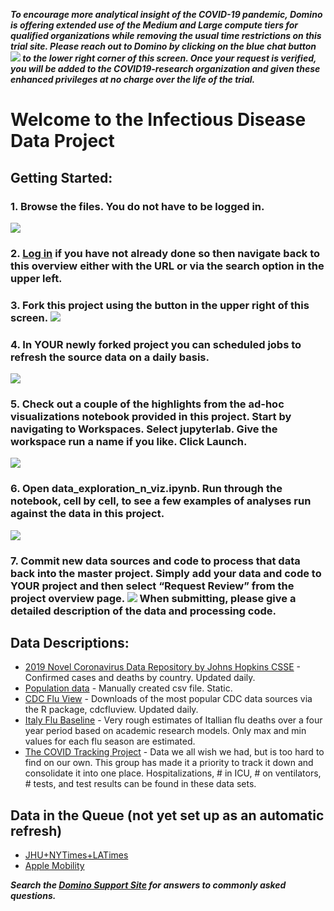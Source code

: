 ***To encourage more analytical insight of the COVID-19 pandemic, Domino is offering extended use of the Medium and Large compute 
tiers for qualified organizations while removing the usual time restrictions on this trial site. Please reach out to Domino by 
clicking on the blue chat button ![](https://try.dominodatalab.com/u/joshpoduska/infectious-disease-data/raw/09475159eb92b6f56d5105deb84141ea8785ee6b/scratch/chat.png?inline=true) to the lower right corner of this screen. Once your request is verified, you will be added to 
the COVID19-research organization and given these enhanced privileges at no charge over the life of the trial.***
  
# Welcome to the Infectious Disease Data Project

## Getting Started:

### 1. Browse the files. You do not have to be logged in.

![](https://try.dominodatalab.com/u/joshpoduska/infectious-disease-data/raw/1c9678def0304d5d545c6569309030f4dcfcf69a/scratch/fig3.png?inline=true)

### 2. [Log in](https://www.dominodatalab.com/try) if you have not already done so then navigate back to this overview either with the URL or via the search option in the upper left.

### 3. Fork this project using the button in the upper right of this screen. ![](https://try.dominodatalab.com/u/joshpoduska/infectious-disease-data/raw/09475159eb92b6f56d5105deb84141ea8785ee6b/scratch/fork.png?inline=true)

### 4. In YOUR newly forked project you can scheduled jobs to refresh the source data on a daily basis.

![](https://try.dominodatalab.com/u/joshpoduska/infectious-disease-data/raw/1c9678def0304d5d545c6569309030f4dcfcf69a/scratch/fig4.png?inline=true)

### 5. Check out a couple of the highlights from the ad-hoc visualizations notebook provided in this project. Start by navigating to Workspaces. Select jupyterlab. Give the workspace run a name if you like. Click Launch.

![](https://try.dominodatalab.com/u/joshpoduska/infectious-disease-data/raw/1c9678def0304d5d545c6569309030f4dcfcf69a/scratch/fig5.png?inline=true)

### 6. Open data_exploration_n_viz.ipynb. Run through the notebook, cell by cell, to see a few examples of analyses run against the data in this project.

![](https://try.dominodatalab.com/u/joshpoduska/infectious-disease-data/raw/c6e440285c8c002a8c4eba73d736e6d096ee4c75/scratch/fig8.png?inline=true)

### 7. Commit new data sources and code to process that data back into the master project. Simply add your data and code to YOUR project and then select “Request Review” from the project overview page. ![](https://try.dominodatalab.com/u/joshpoduska/infectious-disease-data/raw/28f11366e10be6347be119d637bdf6fab600ccc4/scratch/request-review-small.png?inline=true) When submitting, please give a detailed description of the data and processing code. 

## Data Descriptions:

- [2019 Novel Coronavirus Data Repository by Johns Hopkins CSSE](https://github.com/CSSEGISandData/COVID-19) - Confirmed cases and 
deaths by country. Updated daily.
- [Population data](https://www.worldometers.info/world-population/population-by-country/) - Manually created csv file. Static.
- [CDC Flu View](https://cran.r-project.org/web/packages/cdcfluview/index.html) - Downloads of the most popular CDC data 
sources via the R package, cdcfluview. Updated daily.
- [Italy Flu Baseline](https://www.sciencedirect.com/science/article/pii/S1201971219303285#tbl0015) - Very rough estimates
of Itallian flu deaths over a four year period based on academic research models. Only max and min values for each flu
season are estimated.
- [The COVID Tracking Project](https://covidtracking.com/) - Data we all wish we had, but is too hard to find on our own. This 
group has made it a priority to track it down and consolidate it into one place. Hospitalizations, # in ICU, # on ventilators, # 
tests, and test results can be found in these data sets.

## Data in the Queue (not yet set up as an automatic refresh)

- [JHU+NYTimes+LATimes](https://covid-19.datasettes.com/)
- [Apple Mobility](https://www.apple.com/covid19/mobility)


***Search the [Domino Support Site](https://docs.dominodatalab.com/en/4.0/) for answers to commonly asked questions.***
